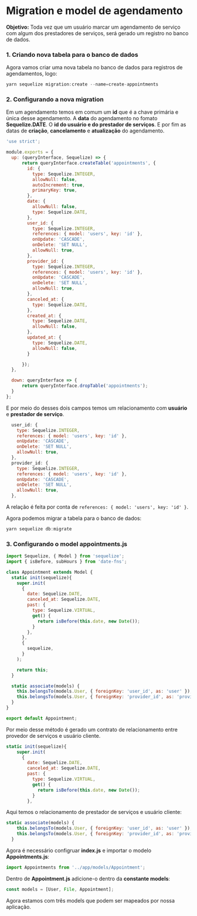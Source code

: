 # **Migration e model de agendamento**

**Objetivo:** Toda vez que um usuário marcar um agendamento de serviço com algum dos prestadores de serviços, será gerado um registro no banco de dados.

### **1. Criando nova tabela para o banco de dados**

Agora vamos criar uma nova tabela no banco de dados para registros de agendamentos, logo:
```javascript
yarn sequelize migration:create --name=create-appointments
```
### **2. Configurando a nova migration**

Em um agendamento temos em comum um **id** que é a chave primária e única desse agendamento. A **data** do agendamento no fomato **Sequelize.DATE**. O **id do usuário e do prestador de serviços**. E por fim as datas de **criação**, **cancelamento** e **atualização** do agendamento.
```javascript
'use strict';

module.exports = {
  up: (queryInterface, Sequelize) => {
      return queryInterface.createTable('appointments', {
        id: {
          type: Sequelize.INTEGER,
          allowNull: false,
          autoIncrement: true,
          primaryKey: true,
        },
        date: {
          allowNull: false,
          type: Sequelize.DATE,
        },
        user_id: {
          type: Sequelize.INTEGER,
          references: { model: 'users', key: 'id' },
          onUpdate: 'CASCADE',
          onDelete: 'SET NULL',
          allowNull: true,
        },
        provider_id: {
          type: Sequelize.INTEGER,
          references: { model: 'users', key: 'id' },
          onUpdate: 'CASCADE',
          onDelete: 'SET NULL',
          allowNull: true,
        },
        canceled_at: {
          type: Sequelize.DATE,
        },
        created_at: {
          type: Sequelize.DATE,
          allowNull: false,
        },
        updated_at: {
          type: Sequelize.DATE,
          allowNull: false,
        }

      });
  },

  down: queryInterface => {
      return queryInterface.dropTable('appointments');
  }
};
```
E por meio do desses dois campos temos um relacionamento com **usuário** e **prestador de serviço**.
```javascript
  user_id: {
    type: Sequelize.INTEGER,
    references: { model: 'users', key: 'id' },
    onUpdate: 'CASCADE',
    onDelete: 'SET NULL',
    allowNull: true,
  },
  provider_id: {
    type: Sequelize.INTEGER,
    references: { model: 'users', key: 'id' },
    onUpdate: 'CASCADE',
    onDelete: 'SET NULL',
    allowNull: true,
  },
```
A relação é feita por conta de ```references: { model: 'users', key: 'id' }```.

Agora podemos migrar a tabela para o banco de dados:
```javascript
yarn sequelize db:migrate
```

### **3. Configurando o model appointments.js**

```javascript
import Sequelize, { Model } from 'sequelize';
import { isBefore, subHours } from 'date-fns';

class Appointment extends Model {
  static init(sequelize){
    super.init(
      {
        date: Sequelize.DATE,
        canceled_at: Sequelize.DATE,
        past: {
          type: Sequelize.VIRTUAL,
          get() {
            return isBefore(this.date, new Date());
          }
        },
      },
      {
        sequelize,
      }
    );

    return this;
  }

  static associate(models) {
    this.belongsTo(models.User, { foreignKey: 'user_id', as: 'user' });
    this.belongsTo(models.User, { foreignKey: 'provider_id', as: 'provider' });
  }
}

export default Appointment;
```
Por meio desse método é gerado um contrato de relacionamento entre provedor de serviços e usuário cliente.
```javascript
static init(sequelize){
    super.init(
      {
        date: Sequelize.DATE,
        canceled_at: Sequelize.DATE,
        past: {
          type: Sequelize.VIRTUAL,
          get() {
            return isBefore(this.date, new Date());
          }
        },
```
Aqui temos o relacionamento de prestador de serviços e usuário cliente:
```javascript
static associate(models) {
    this.belongsTo(models.User, { foreignKey: 'user_id', as: 'user' });
    this.belongsTo(models.User, { foreignKey: 'provider_id', as: 'provider' });
  }
```
Agora é necessário configruar **index.js** e importar o modelo **Appointments.js**:

```javascript
import Appointments from '../app/models/Appointment';
```
Dentro de **Appointment.js** adicione-o dentro da **constante models**: 
```javascript
const models = [User, File, Appointment];
```
Agora estamos com três models que podem ser mapeados por nossa aplicação.
